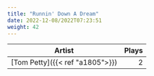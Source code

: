 ```yaml
---
title: "Runnin' Down A Dream"
date: 2022-12-08/2022T07:23:51
weight: 42
---
```




 Artist | Plays 
----- | -----:
[Tom Petty]({{< ref "a1805">}}) | 2
